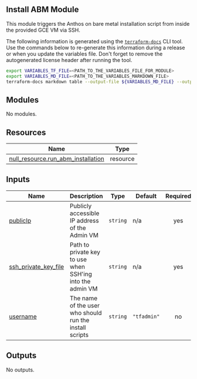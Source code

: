 ## Install ABM Module

This module triggers the Anthos on bare metal installation script from inside
the provided GCE VM via SSH.

The following information is generated using the
[`terraform-docs`](https://github.com/terraform-docs/terraform-docs)
CLI tool. Use the commands below to re-generate this information during a
release or when you update the variables file. Don't forget to remove the
autogenerated license header after running the tool. 

```sh
export VARIABLES_TF_FILE=<PATH_TO_THE_VARIABLES_FILE_FOR_MODULE>
export VARIABLES_MD_FILE=<PATH_TO_THE_VARIABLES_MARKDOWN_FILE>
terraform-docs markdown table --output-file ${VARIABLES_MD_FILE} --output-mode inject ${VARIABLES_TF_FILE}
```

<!-- BEGIN_TF_DOCS -->
## Modules

No modules.

## Resources

| Name | Type |
|------|------|
| [null_resource.run_abm_installation](https://registry.terraform.io/providers/hashicorp/null/latest/docs/resources/resource) | resource |

## Inputs

| Name | Description | Type | Default | Required |
|------|-------------|------|---------|:--------:|
| <a name="input_publicIp"></a> [publicIp](#input\_publicIp) | Publicly accessible IP address of the Admin VM | `string` | n/a | yes |
| <a name="input_ssh_private_key_file"></a> [ssh\_private\_key\_file](#input\_ssh\_private\_key\_file) | Path to private key to use when SSH'ing into the admin VM | `string` | n/a | yes |
| <a name="input_username"></a> [username](#input\_username) | The name of the user who should run the install scripts | `string` | `"tfadmin"` | no |

## Outputs

No outputs.
<!-- END_TF_DOCS -->